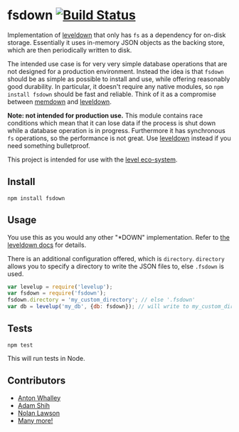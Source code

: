 # fsdown [![Build Status](https://travis-ci.org/nolanlawson/fsdown.svg)](https://travis-ci.org/nolanlawson/fsdown)

Implementation of [leveldown](https://github.com/Level/leveldown) that only has `fs` as a dependency for on-disk storage. Essentially
it uses in-memory JSON objects as the backing store, which are then periodically written to disk.

The intended use case is for very very simple database operations that are not designed for a production environment. Instead the idea
is that `fsdown` should be as simple as possible to install and use, while offering reasonably good durability. In particular,
it doesn't require any native modules, so `npm install fsdown` should be fast and reliable.
Think of it as a compromise between [memdown](https://github.com/level/memdown) and [leveldown](https://github.com/Level/leveldown).

**Note: not intended for production use.** This module contains race conditions which mean that it can
lose data if the process is shut down while a database operation is in progress. Furthermore it has synchronous `fs`
operations, so the performance is not great. Use [leveldown](https://github.com/Level/leveldown) instead if you need something bulletproof.

This project is intended for use with the [level eco-system](https://github.com/level/).

## Install

```
npm install fsdown
```

## Usage

You use this as you would any other "\*DOWN" implementation. Refer to [the leveldown docs](https://github.com/Level/leveldown) for details.

There is an additional configuration offered, which is `directory`. `directory` allows you to specify a directory to write the JSON files to, else
`.fsdown` is used.

```js
var levelup = require('levelup');
var fsdown = require('fsdown');
fsdown.directory = 'my_custom_directory'; // else '.fsdown'
var db = levelup('my_db', {db: fsdown}); // will write to my_custom_directory/my_db.json
```

## Tests

    npm test

This will run tests in Node.

##  Contributors

* [Anton Whalley](https://github.com/no9)
* [Adam Shih](https://github.com/adamshih)
* [Nolan Lawson](https://github.com/nolanlawson)
* [Many more!](https://github.com/nolanlawson/fsdown/graphs/contributors)

